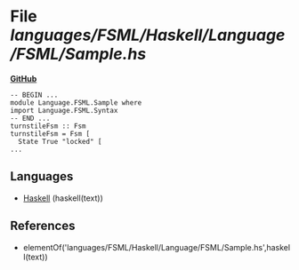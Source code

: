 # File _languages/FSML/Haskell/Language/FSML/Sample.hs_
**[GitHub](https://github.com/softlang/yas/blob/master/languages/FSML/Haskell/Language/FSML/Sample.hs)**
```
-- BEGIN ...
module Language.FSML.Sample where
import Language.FSML.Syntax
-- END ...
turnstileFsm :: Fsm
turnstileFsm = Fsm [
  State True "locked" [
...
```

## Languages
* [Haskell](../languages/Haskell.md) (haskell(text))

## References
* elementOf('languages/FSML/Haskell/Language/FSML/Sample.hs',haskell(text))
